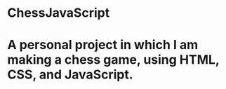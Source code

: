 # ChessJavaScript
# A personal project in which I am making a chess game, using HTML, CSS, and JavaScript.
